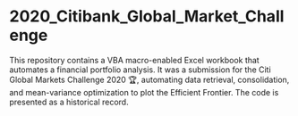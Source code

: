 # 2020_Citibank_Global_Market_Challenge
This repository contains a VBA macro-enabled Excel workbook that automates a financial portfolio analysis. It was a submission for the Citi Global Markets Challenge 2020 🏆, automating data retrieval, consolidation, and mean-variance optimization to plot the Efficient Frontier. The code is presented as a historical record.
